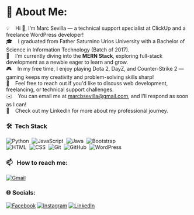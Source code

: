 # 💫 About Me:

💡 &nbsp;  Hi 👋, I’m Marc Sevilla — a technical support specialist at ClickUp and a freelance WordPress developer! \
🎓 &nbsp;  I graduated from Father Saturnino Urios University with a Bachelor of Science in Information Technology (Batch of 2017). \
🌱 &nbsp;  I’m currently diving into the **MERN Stack**, exploring full-stack development as a newbie eager to learn and grow. \
🎮 &nbsp;  In my free time, I enjoy playing Dota 2, DayZ, and Counter-Strike 2 — gaming keeps my creativity and problem-solving skills sharp! \
💬 &nbsp;  Feel free to reach out if you'd like to discuss web development, freelancing, or technical support challenges. \
✉️ &nbsp;  You can email me at marcbsevilla@gmail.com, and I’ll respond as soon as I can! \
📄 &nbsp;  Check out my LinkedIn for more about my professional journey. 


### 🛠 &nbsp;Tech Stack

![Python](https://img.shields.io/badge/-Python-05122A?style=flat&logo=python)&nbsp;
![JavaScript](https://img.shields.io/badge/-JavaScript-05122A?style=flat&logo=javascript)&nbsp;
![Java](https://img.shields.io/badge/-jQuery-05122A?style=flat&logo=jQUery&logoColor=FFA518)&nbsp;
![Bootstrap](https://img.shields.io/badge/-Bootstrap-05122A?style=flat&logo=bootstrap&logoColor=563D7C)\
![HTML](https://img.shields.io/badge/-HTML-05122A?style=flat&logo=HTML5)&nbsp;
![CSS](https://img.shields.io/badge/-CSS-05122A?style=flat&logo=CSS3&logoColor=1572B6)&nbsp;
![Git](https://img.shields.io/badge/-Git-05122A?style=flat&logo=git)&nbsp;
![GitHub](https://img.shields.io/badge/-GitHub-05122A?style=flat&logo=github)&nbsp;
![WordPress](https://img.shields.io/badge/-WordPress-05122A?style=flat&logo=wordpress)&nbsp;


### 📫 &nbsp; How to reach me:

<a href="mailto:marcbsevilla@gmail.com"><img alt="Gmail" src="https://img.shields.io/badge/Gmail-D14836?style=flat&logo=gmail&logoColor=white" /></a> &nbsp;

### 🌐 Socials:
[![Facebook](https://img.shields.io/badge/Facebook-%231877F2.svg?logo=Facebook&logoColor=white)](https://facebook.com/allivescram) [![Instagram](https://img.shields.io/badge/Instagram-%23E4405F.svg?logo=Instagram&logoColor=white)](https://instagram.com/pancitcanthony) [![LinkedIn](https://img.shields.io/badge/LinkedIn-%230077B5.svg?logo=linkedin&logoColor=white)](https://www.linkedin.com/in/marc-anthony-sevilla/) 



